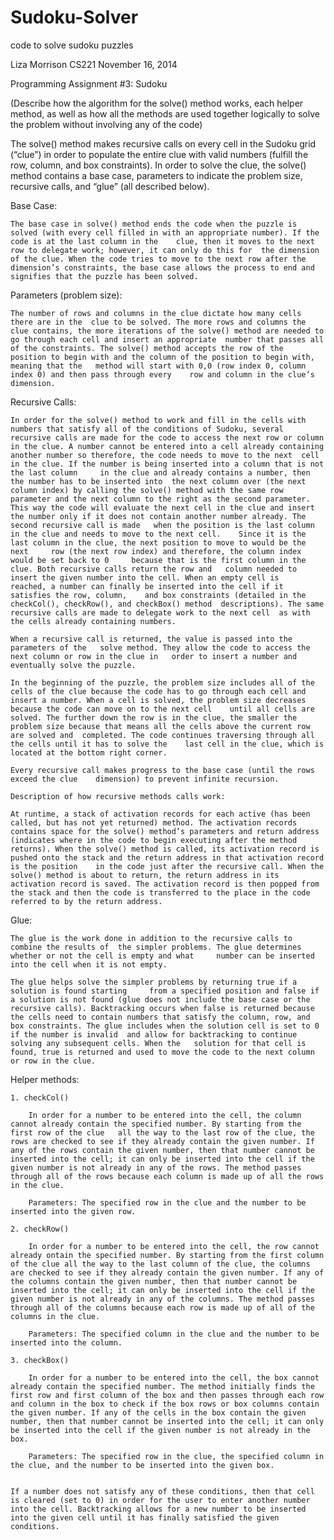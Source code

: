 # Sudoku-Solver
code to solve sudoku puzzles

Liza Morrison
CS221
November 16, 2014

Programming Assignment #3: Sudoku

(Describe how the algorithm for the solve() method works, each helper method, as well as how all the methods are used together logically to solve the problem without involving any of the code)

The solve() method makes recursive calls on every cell in the Sudoku grid (“clue”) in order to populate the entire clue with valid numbers (fulfill the row, column, and box constraints). In order to solve the clue, the solve() method contains a base case, parameters to indicate the problem size, recursive calls, and “glue” (all described below).

Base Case:

	The base case in solve() method ends the code when the puzzle is solved (with every cell filled in with an appropriate number). If the code is at the last column in the 	clue, then it moves to the next row to delegate work; however, it can only do this for 	the dimension of the clue. When the code tries to move to the next row after the 	dimension’s constraints, the base case allows the process to end and signifies that the puzzle has been solved.

Parameters (problem size):
	
	The number of rows and columns in the clue dictate how many cells there are in the 	clue to be solved. The more rows and columns the clue contains, the more iterations of the solve() method are needed to go through each cell and insert an appropriate 	number that passes all of the constraints. The solve() method accepts the row of the 	position to begin with and the column of the position to begin with, meaning that the	method will start with 0,0 (row index 0, column index 0) and then pass through every 	row and column in the clue’s dimension.
	
Recursive Calls:

	In order for the solve() method to work and fill in the cells with numbers that	satisfy all of the conditions of Sudoku, several recursive calls are made for the code to access the next row or column in the clue. A number cannot be entered into a cell already containing another number so therefore, the code needs to move to the next 	cell in the clue. If the number is being inserted into a column that is not the last column 	in the clue and already contains a number, then the number has to be inserted into 	the next column over (the next column index) by calling the solve() method with the same row parameter and the next column to the right as the second parameter. 	This way the code will evaluate the next cell in the clue and insert the number only if it does not contain another number already. The second recursive call is made 	when the position is the last column in the clue and needs to move to the next cell. 	Since it is the last column in the clue, the next position to move to would be the next 	row (the next row index) and therefore, the column index would be set back to 0 	because that is the first column in the clue. Both recursive calls return the row and 	column needed to insert the given number into the cell. When an empty cell is 	reached, a number can finally be inserted into the cell if it satisfies the row, column, 	and box constraints (detailed in the checkCol(), checkRow(), and checkBox() method 	descriptions). The same recursive calls are made to delegate work to the next cell 	as with the cells already containing numbers. 

	When a recursive call is returned, the value is passed into the parameters of the 	solve method. They allow the code to access the next column or row in the clue in 	order to insert a number and eventually solve the puzzle. 

	In the beginning of the puzzle, the problem size includes all of the cells of the clue because the code has to go through each cell and insert a number. When a cell is solved, the problem size decreases because the code can move on to the next cell	until all cells are solved. The further down the row is in the clue, the smaller the 	problem size because that means all the cells above the current row are solved and 	completed. The code continues traversing through all the cells until it has to solve the 	last cell in the clue, which is located at the bottom right corner. 

	Every recursive call makes progress to the base case (until the rows exceed the clue 	dimension) to prevent infinite recursion. 

	Description of how recursive methods calls work:

	At runtime, a stack of activation records for each active (has been called, but has not	yet returned) method. The activation records contains space for the solve() method’s parameters and return address (indicates where in the code to begin executing after the method returns). When the solve() method is called, its activation record is pushed onto the stack and the return address in that activation record is the position 	in the code just after the recursive call. When the solve() method is about to return, the return address in its activation record is saved. The activation record is then popped from the stack and then the code is transferred to the place in the code 	referred to by the return address.

Glue: 
	
	The glue is the work done in addition to the recursive calls to combine the results of 	the simpler problems. The glue determines whether or not the cell is empty and what 	number can be inserted into the cell when it is not empty.  

	The glue helps solve the simpler problems by returning true if a solution is found starting 	from a specified position and false if a solution is not found (glue does not include the base case or the recursive calls). Backtracking occurs when false is returned because the cells need to contain numbers that satisfy the column, row, and box constraints. The glue includes when the solution cell is set to 0 if the number is invalid 	and allow for backtracking to continue solving any subsequent cells. When the 	solution for that cell is found, true is returned and used to move the code to the next column or row in the clue. 

Helper methods:

	1. checkCol()
	
		In order for a number to be entered into the cell, the column cannot already contain the specified number. By starting from the first row of the clue	all the way to the last row of the clue, the rows are checked to see if they already contain the given number. If any of the rows contain the given number, then that number cannot be inserted into the cell; it can only be inserted into the cell if the given number is not already in any of the rows. The method passes through all of the rows because each column is made up of	all the rows in the clue.

		Parameters: The specified row in the clue and the number to be inserted into the given row.	

	2. checkRow()

		In order for a number to be entered into the cell, the row cannot already ontain the specified number. By starting from the first column of the	clue all the way to the last column of the clue, the columns are checked to see if they already contain the given number. If any of the columns contain the given number, then that number cannot be inserted into the cell; it can only be inserted into the cell if the given number is not already in any of the columns. The method passes through all of the columns because each row is made up of all of the columns in the clue.

		Parameters: The specified column in the clue and the number to be inserted into the column.

	3. checkBox()

		In order for a number to be entered into the cell, the box cannot already contain the specified number. The method initially finds the first row and first column of the box and then passes through each row and column in the box to check if the box rows or box columns contain the given number. If any of the cells in the box contain the given number, then that number cannot be inserted into the cell; it can only be inserted into the cell if the given number is not already in the box. 

		Parameters: The specified row in the clue, the specified column in the clue, and the number to be inserted into the given box.


	If a number does not satisfy any of these conditions, then that cell is cleared (set to 0) in order for the user to enter another number into the cell. Backtracking allows for a new number to be inserted into the given cell until it has finally satisfied the given 	conditions. 
